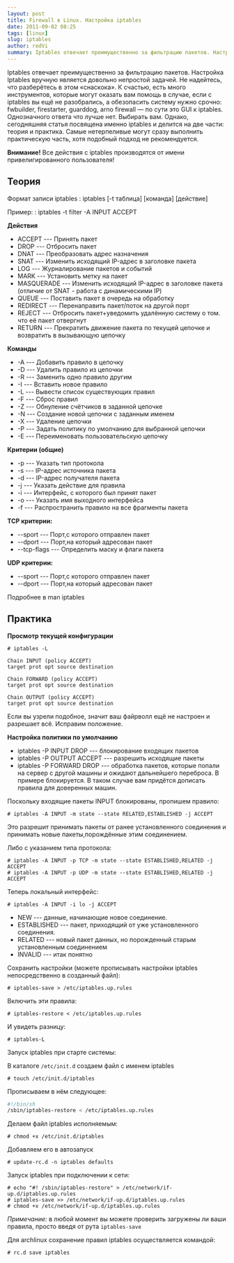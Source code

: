 ```yaml
---
layout: post
title: Firewall в Linux. Настройка iptables
date: 2011-09-02 08:25
tags: [linux]
slug: iptables
author: redVi
summary: Iptables отвечает преимущественно за фильтрацию пакетов. Настройка Iptables вручную является довольно непростой задачей.
---
```


Iptables отвечает преимущественно за фильтрацию пакетов. Настройка Iptables вручную является довольно непростой задачей. Не надейтесь, что разберётесь в этом «снаскока». К счастью, есть много инструментов, которые могут оказать вам помощь в случае, если с iptables вы ещё не разобрались, а обезопасить систему нужно срочно: fwbuilder, firestarter, guarddog, arno firewall &mdash; по сути это GUI к iptables. Однозначного ответа что лучше нет. Выбирать вам. Однако, сегодняшняя статья посвящена именно iptables и делится на две части: теория и практика. Самые нетерпеливые могут сразу выполнить практическую часть, хотя подобный подход не рекомендуется.


**Внимание!** Все действия с iptables производятся от имени привелигированного пользователя!

## Теория

Формат записи iptables
: iptables [-t таблица] [команда] [действие]

Пример:
: iptables -t filter -A INPUT ACCEPT


**Действия**

* ACCEPT --- Принять пакет
* DROP --- Отбросить пакет
* DNAT --- Преобразовать адрес назначения
* SNAT --- Изменить исходящий IP-адрес в заголовке пакета
* LOG --- Журналирование пакетов и событий
* MARK --- Установить метку на пакет
* MASQUERADE  ---  Изменить исходящий IP-адрес в заголовке пакета (отличие от SNAT - работа с динамическими IP)
* QUEUE --- Поставить пакет в очередь на обработку
* REDIRECT --- Перенаправить пакет/поток на другой порт
* REJECT --- Отбросить пакет+уведомить удалённую систему о том. что её пакет отвергнут
* RETURN --- Прекратить движение пакета по текущей цепочке и возвратить в вызывающую цепочку

**Команды**

* -A --- Добавить правило в цепочку
* -D --- Удалить правило из цепочки
* -R --- Заменить одно правило другим
* -I --- Вставить новое правило
* -L --- Вывести список существующих правил
* -F --- Сброс правил
* -Z --- Обнуление счётчиков в заданной цепочке
* -N --- Создание новой цепочки с заданным именем
* -X --- Удаление цепочки
* -P --- Задать политику по умолчанию для выбранной цепочки
* -E --- Переименовать пользовательскую цепочку


**Критерии (общие)**


* -p --- Указать тип протокола
* -s --- IP-адрес источника пакета
* -d --- IP-адрес получателя пакета
* -j --- Указать действие для правила
* -i --- Интерфейс, с которого был принят пакет
* -o --- Указать имя выходного интерфейса
* -f --- Распространить правило на все фрагменты пакета

**TCP критерии:**

* --sport --- Порт,с которого отправлен пакет
* --dport --- Порт,на который адресован пакет
* --tcp-flags --- Определить маску и флаги пакета

**UDP критерии:**

* --sport --- Порт,с которого отправлен пакет
* --dport --- Порт,на который адресован пакет


Подробнее в man iptables

## Практика

**Просмотр текущей конфигурации**

```console
# iptables -L

Chain INPUT (policy ACCEPT)
target prot opt source destination

Chain FORWARD (policy ACCEPT)
target prot opt source destination

Chain OUTPUT (policy ACCEPT)
target prot opt source destination
```

Если вы узрели подобное, значит ваш файрволл ещё не настроен и разрешает всё. Исправим положение.

**Настройка политики по умолчанию**

* iptables -P INPUT DROP --- блокирование входящих пакетов
* iptables -P OUTPUT ACCEPT --- разрешить исходящие пакеты
* iptables -P FORWARD DROP --- обработка пакетов, которые попали на сервер с другой машины и ожидают дальнейшего переброса. В примере блокируется. В таком случае вам придётся дописать правила для доверенных машин.

Поскольку входящие пакеты INPUT блокированы, пропишем правило:

```console
# iptables -A INPUT -m state --state RELATED,ESTABLISHED -j ACCEPT
```

Это разрешит принимать пакеты от ранее установленного соединения и принимать новые пакеты,порождённые этим соединением.

Либо с указанием типа протокола:

```console
# iptables -A INPUT -p TCP -m state --state ESTABLISHED,RELATED -j ACCEPT
# iptables -A INPUT -p UDP -m state --state ESTABLISHED,RELATED -j ACCEPT
```

Теперь локальный интерфейс:

```console
# iptables -A INPUT -i lo -j ACCEPT
```

* NEW --- данные, начинающие новое соединение.
* ESTABLISHED --- пакет, приходящий от уже установленного соединения.
* RELATED --- новый пакет данных, но порожденный старым установленным соединением
* INVALID --- итак понятно

Сохранить настройки (можете прописывать настройки iptables непосредственно в созданный файл):

```console
# iptables-save > /etc/iptables.up.rules
```

Включить эти правила:

```console
# iptables-restore < /etc/iptables.up.rules
```

И увидеть разницу:

```console
# iptables-L
```

Запуск iptables при старте системы:

В каталоге `/etc/init.d` создаем файл с именем iptables

```console
# touch /etc/init.d/iptables
```

Прописываем в нём следующее:

```sh
#!/bin/sh
/sbin/iptables-restore < /etc/iptables.up.rules
```

Делаем файл iptables исполняемым:

```console
# chmod +x /etc/init.d/iptables
```

Добавляем его в автозапуск

```console
# update-rc.d -n iptables defaults
```

Запуск iptables при подключении к сети:

```console
# echo "#! /sbin/iptables-restore" > /etc/network/if-up.d/iptables.up.rules
# iptables-save >> /etc/network/if-up.d/iptables.up.rules
# chmod +x /etc/network/if-up.d/iptables.up.rules
```

*Примечание:* в любой момент вы можете проверить загружены ли ваши правила, просто введя от рута
`iptables-save`

Для archlinux сохранение правил iptables осуществляется командой:

```console
# rc.d save iptables
```
